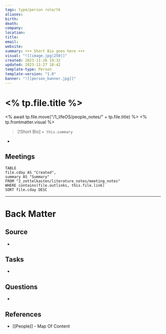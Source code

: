 ```yaml
---
tags: type/person role/tk
aliases: 
birth: 
death: 
company: 
location: 
title: 
email: 
website: 
summary: +++ Short Bio goes here +++
visual: "![[image.jpg|250]]"
created: 2023-11-26 19:32
updated: 2023-11-27 18:42
template-type: Person
template-version: "1.0"
banner: "![[person_banner.jpg]]"
---
```


# <% tp.file.title %>
<% await tp.file.move("/1_lifeOS/people_notes/" + tp.file.title) %>
<% tp.frontmatter.visual %>
> [!Short Bio]
> `= this.summary`

- 


## Meetings
```dataview
TABLE
file.cday AS "Created",
summary AS "Summary"
FROM "2_zettelkasten/literature_notes/meeting_notes"
WHERE contains(file.outlinks, this.file.link)
SORT file.cday DESC
```


---
# Back Matter
## Source
<!-- Always keep a link to the source- --> 
- 

## Tasks
<!-- What remains to be done with this note? --> 
- 

## Questions
<!-- What remains for you to consider? -->
- 

## References 
<!-- Links to pages not referenced in the content -->
- [[People]] - Map Of Content